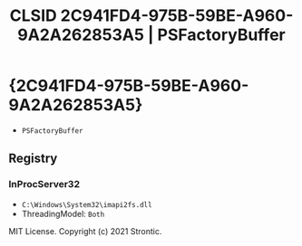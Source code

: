 ﻿---
title: "CLSID 2C941FD4-975B-59BE-A960-9A2A262853A5 | PSFactoryBuffer"
excerpt: What is COM-Object CLSID 2C941FD4-975B-59BE-A960-9A2A262853A5?
---

# {2C941FD4-975B-59BE-A960-9A2A262853A5}

* `PSFactoryBuffer`

## Registry


### InProcServer32

* `C:\Windows\System32\imapi2fs.dll`
* ThreadingModel: `Both`

MIT License. Copyright (c) 2021 Strontic.


